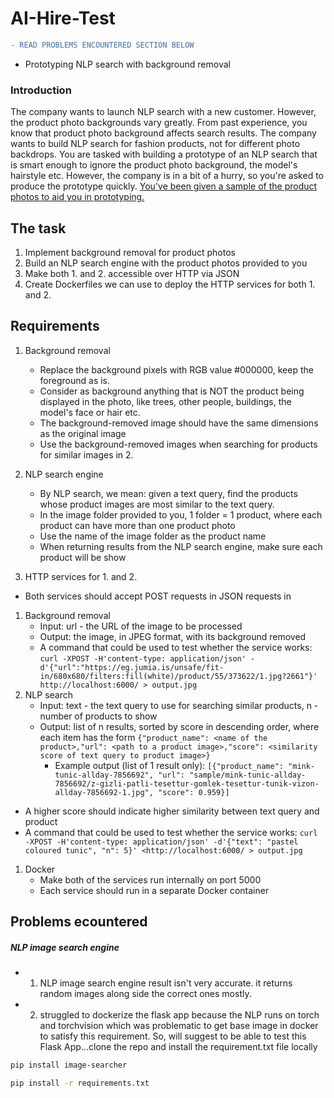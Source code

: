 # AI-Hire-Test

```diff
- READ PROBLEMS ENCOUNTERED SECTION BELOW
```
- Prototyping NLP search with background removal

### Introduction

The company wants to launch NLP search with a new customer.
However, the product photo backgrounds vary greatly.
From past experience, you know that product photo background affects search results.
The company wants to build NLP search for fashion products, not for different photo backdrops.
You are tasked with building a prototype of an NLP search that is smart enough to ignore the product photo background, the model's hairstyle etc.
However, the company is in a bit of a hurry, so you're asked to produce the prototype quickly.
[You've been given a sample of the product photos to aid you in prototyping.](https://drive.google.com/file/d/1Vvr-fO1duXhrHCp3HUG04oSwcX75PqU1/view?usp=share_link)

## The task

1. Implement background removal for product photos
2. Build an NLP search engine with the product photos provided to you
3. Make both 1. and 2. accessible over HTTP via JSON
4. Create Dockerfiles we can use to deploy the HTTP services for both 1. and 2.

## Requirements

1. Background removal
    - Replace the background pixels with RGB value \#000000, keep the foreground as is.
    - Consider as background anything that is NOT the product being displayed in the photo, like trees, other people, buildings, the model's face or hair etc.
    - The background-removed image should have the same dimensions as the original image
    - Use the background-removed images when searching for products for similar images in 2.
2. NLP search engine
    - By NLP search, we mean: given a text query, find the products whose product images are most similar to the text query.
    - In the image folder provided to you, 1 folder = 1 product, where each product can have more than one product photo
    - Use the name of the image folder as the product name
    - When returning results from the NLP search engine, make sure each product will be show

3. HTTP services for 1. and 2.

- Both services should accept POST requests in JSON requests in
1. Background removal
    - Input: url - the URL of the image to be processed
    - Output: the image, in JPEG format, with its background removed
    - A command that could be used to test whether the service works: `curl -XPOST -H'content-type: application/json' -d'{"url":"https://eg.jumia.is/unsafe/fit-in/680x680/filters:fill(white)/product/55/373622/1.jpg?2661"}' http://localhost:6000/ > output.jpg`
2. NLP search
    - Input: text - the text query to use for searching similar products, n - number of products to show
    - Output: list of n results, sorted by score in descending order, where each item has the form `{"product_name": <name of the product>,"url": <path to a product image>,"score": <similarity score of text query to product image>}`
        - Example output (list of 1 result only): `[{"product_name": "mink-tunic-allday-7856692", "url": "sample/mink-tunic-allday-7856692/z-gizli-patli-tesettur-gomlek-tesettur-tunik-vizon-allday-7856692-1.jpg", "score": 0.959}]`
- A higher score should indicate higher similarity between text query and product
- A command that could be used to test whether the service works: `curl -XPOST -H'content-type: application/json' -d'{"text": "pastel coloured tunic", "n": 5}' <http://localhost:6000/ > output.jpg`

1.  Docker
    - Make both of the services run internally on port 5000
    - Each service should run in a separate Docker container

## Problems ecountered

##### NLP image search engine
- 1. NLP image search engine result isn't very accurate. it returns random images along side the correct ones mostly.
- 2. struggled to dockerize the flask app because the NLP runs on torch and torchvision which was problematic to get base image in docker to satisfy this requirement. So, will suggest to be able to test this Flask App...clone the repo and install the requirement.txt file locally


```sh
pip install image-searcher
```
```sh
pip install -r requirements.txt
```


